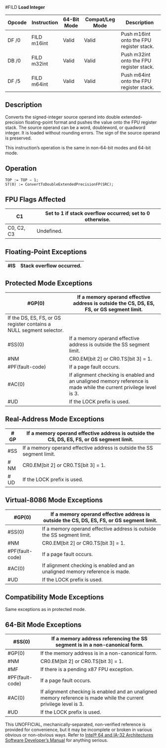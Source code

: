 #FILD
**Load Integer**

| Opcode | Instruction | 64-Bit Mode | Compat/Leg Mode | Description                              |
| ------ | ----------- | ----------- | --------------- | ---------------------------------------- |
| DF /0  | FILD m16int | Valid       | Valid           | Push m16int onto the FPU register stack. |
| DB /0  | FILD m32int | Valid       | Valid           | Push m32int onto the FPU register stack. |
| DF /5  | FILD m64int | Valid       | Valid           | Push m64int onto the FPU register stack. |

## Description

Converts the signed-integer source operand into double extended-precision floating-point format and pushes the value onto the FPU register stack. The source operand can be a word, doubleword, or quadword integer. It is loaded without rounding errors. The sign of the source operand is preserved.

This instruction’s operation is the same in non-64-bit modes and 64-bit mode.

## Operation

```
TOP := TOP − 1;
ST(0) := ConvertToDoubleExtendedPrecisionFP(SRC);

```

## FPU Flags Affected

| C1         | Set to 1 if stack overflow occurred; set to 0 otherwise. |
| ---------- | -------------------------------------------------------- |
| C0, C2, C3 | Undefined.                                               |

## Floating-Point Exceptions

| \#​IS | Stack overflow occurred. |
| ----- | ------------------------ |

## Protected Mode Exceptions

| \#​​​​GP(0)                                                         | If a memory operand effective address is outside the CS, DS, ES, FS, or GS segment limit.                          |
| ------------------------------------------------------------------- | ------------------------------------------------------------------------------------------------------------------ |
| If the DS, ES, FS, or GS register contains a NULL segment selector. |
| \#​​​​​SS(0)                                                        | If a memory operand effective address is outside the SS segment limit.                                             |
| \#​NM                                                               | CR0.EM[bit 2] or CR0.TS[bit 3] = 1.                                                                                |
| \#​PF(fault-code)                                                   | If a page fault occurs.                                                                                            |
| \#​AC(0)                                                            | If alignment checking is enabled and an unaligned memory reference is made while the current privilege level is 3. |
| #​​​UD                                                              | If the LOCK prefix is used.                                                                                        |

## Real-Address Mode Exceptions

| \#​​​​GP  | If a memory operand effective address is outside the CS, DS, ES, FS, or GS segment limit. |
| --------- | ----------------------------------------------------------------------------------------- |
| \#​​​​​SS | If a memory operand effective address is outside the SS segment limit.                    |
| \#​NM     | CR0.EM[bit 2] or CR0.TS[bit 3] = 1.                                                       |
| #​​​UD    | If the LOCK prefix is used.                                                               |

## Virtual-8086 Mode Exceptions

| \#​​​​GP(0)       | If a memory operand effective address is outside the CS, DS, ES, FS, or GS segment limit. |
| ----------------- | ----------------------------------------------------------------------------------------- |
| \#​​​​​SS(0)      | If a memory operand effective address is outside the SS segment limit.                    |
| \#​NM             | CR0.EM[bit 2] or CR0.TS[bit 3] = 1.                                                       |
| \#​PF(fault-code) | If a page fault occurs.                                                                   |
| \#​AC(0)          | If alignment checking is enabled and an unaligned memory reference is made.               |
| #​​​UD            | If the LOCK prefix is used.                                                               |

## Compatibility Mode Exceptions

Same exceptions as in protected mode.

## 64-Bit Mode Exceptions

| \#​​​​​SS(0)      | If a memory address referencing the SS segment is in a non-canonical form.                                         |
| ----------------- | ------------------------------------------------------------------------------------------------------------------ |
| \#​​​​GP(0)       | If the memory address is in a non-canonical form.                                                                  |
| \#​NM             | CR0.EM[bit 2] or CR0.TS[bit 3] = 1.                                                                                |
| \#​​MF            | If there is a pending x87 FPU exception.                                                                           |
| \#​PF(fault-code) | If a page fault occurs.                                                                                            |
| \#​AC(0)          | If alignment checking is enabled and an unaligned memory reference is made while the current privilege level is 3. |
| #​​​UD            | If the LOCK prefix is used.                                                                                        |

This UNOFFICIAL, mechanically-separated, non-verified reference is provided for convenience, but it may be
incomplete or broken in various obvious or non-obvious
ways. Refer to [Intel® 64 and IA-32 Architectures Software Developer’s Manual](https://software.intel.com/en-us/download/intel-64-and-ia-32-architectures-sdm-combined-volumes-1-2a-2b-2c-2d-3a-3b-3c-3d-and-4) for anything serious.
